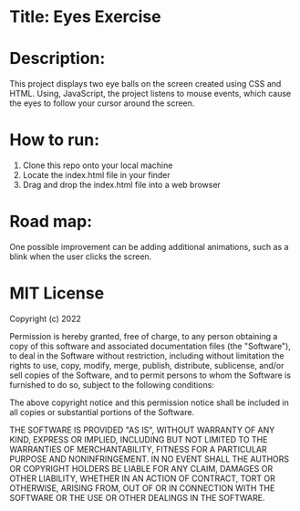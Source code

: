 # Title: Eyes Exercise

# Description:
This project displays two eye balls on the screen created using CSS and HTML. Using,
JavaScript, the project listens to mouse events, which cause the eyes to follow your cursor 
around the screen.

# How to run:
1. Clone this repo onto your local machine
2. Locate the index.html file in your finder
3. Drag and drop the index.html file into a web browser

# Road map:
One possible improvement can be adding additional animations, such as a blink
when the user clicks the screen.

# MIT License

Copyright (c) 2022

Permission is hereby granted, free of charge, to any person obtaining a copy
of this software and associated documentation files (the "Software"), to deal
in the Software without restriction, including without limitation the rights
to use, copy, modify, merge, publish, distribute, sublicense, and/or sell
copies of the Software, and to permit persons to whom the Software is
furnished to do so, subject to the following conditions:

The above copyright notice and this permission notice shall be included in all
copies or substantial portions of the Software.

THE SOFTWARE IS PROVIDED "AS IS", WITHOUT WARRANTY OF ANY KIND, EXPRESS OR
IMPLIED, INCLUDING BUT NOT LIMITED TO THE WARRANTIES OF MERCHANTABILITY,
FITNESS FOR A PARTICULAR PURPOSE AND NONINFRINGEMENT. IN NO EVENT SHALL THE
AUTHORS OR COPYRIGHT HOLDERS BE LIABLE FOR ANY CLAIM, DAMAGES OR OTHER
LIABILITY, WHETHER IN AN ACTION OF CONTRACT, TORT OR OTHERWISE, ARISING FROM,
OUT OF OR IN CONNECTION WITH THE SOFTWARE OR THE USE OR OTHER DEALINGS IN THE
SOFTWARE.
